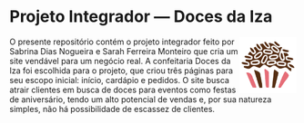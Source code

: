 # Projeto Integrador — Doces da Iza

<img src="https://github.com/sabrinadiaas/desenvolvimento-front-end-2-bimestre/blob/1abff091364cbf81b4d06cfb38760f09c1e5935d/img/brigadeiro.PNG" align="right"
     alt="Doces da Iza logo por Iza" width="100" height="100">

O presente repositório contém o projeto integrador feito por Sabrina Dias Nogueira e Sarah Ferreira Monteiro que cria um site vendável para um negócio real. A confeitaria Doces da Iza foi escolhida para o projeto, que criou três páginas para seu escopo inicial: início, cardápio e pedidos. O site busca atrair clientes em busca de doces para eventos como festas de aniversário, tendo um alto potencial de vendas e, por sua natureza simples, não há possibilidade de escassez de clientes.
